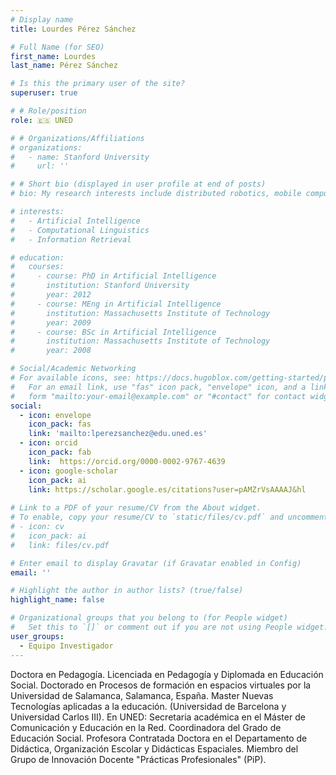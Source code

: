 ```yaml
---
# Display name
title: Lourdes Pérez Sánchez

# Full Name (for SEO)
first_name: Lourdes
last_name: Pérez Sánchez

# Is this the primary user of the site?
superuser: true

# # Role/position
role: 🇪🇸 UNED

# # Organizations/Affiliations
# organizations:
#   - name: Stanford University
#     url: ''

# # Short bio (displayed in user profile at end of posts)
# bio: My research interests include distributed robotics, mobile computing and programmable matter.

# interests:
#   - Artificial Intelligence
#   - Computational Linguistics
#   - Information Retrieval

# education:
#   courses:
#     - course: PhD in Artificial Intelligence
#       institution: Stanford University
#       year: 2012
#     - course: MEng in Artificial Intelligence
#       institution: Massachusetts Institute of Technology
#       year: 2009
#     - course: BSc in Artificial Intelligence
#       institution: Massachusetts Institute of Technology
#       year: 2008

# Social/Academic Networking
# For available icons, see: https://docs.hugoblox.com/getting-started/page-builder/#icons
#   For an email link, use "fas" icon pack, "envelope" icon, and a link in the
#   form "mailto:your-email@example.com" or "#contact" for contact widget.
social:
  - icon: envelope
    icon_pack: fas
    link: 'mailto:lperezsanchez@edu.uned.es'
  - icon: orcid
    icon_pack: fab
    link:  https://orcid.org/0000-0002-9767-4639
  - icon: google-scholar
    icon_pack: ai
    link: https://scholar.google.es/citations?user=pAMZrVsAAAAJ&hl
  
# Link to a PDF of your resume/CV from the About widget.
# To enable, copy your resume/CV to `static/files/cv.pdf` and uncomment the lines below.
# - icon: cv
#   icon_pack: ai
#   link: files/cv.pdf

# Enter email to display Gravatar (if Gravatar enabled in Config)
email: ''

# Highlight the author in author lists? (true/false)
highlight_name: false

# Organizational groups that you belong to (for People widget)
#   Set this to `[]` or comment out if you are not using People widget.
user_groups:
  - Equipo Investigador
---
```


Doctora en Pedagogía. Licenciada en Pedagogía y Diplomada en Educación Social. Doctorado en Procesos de formación en espacios virtuales por la Universidad de Salamanca, Salamanca, España. Master Nuevas Tecnologías aplicadas a la educación. (Universidad de Barcelona y Universidad Carlos III). En UNED: Secretaria académica en el Máster de Comunicación y Educación en la Red. Coordinadora del Grado de Educación Social. Profesora Contratada Doctora en el Departamento de Didáctica, Organización Escolar y Didácticas Espaciales. Miembro del Grupo de Innovación Docente "Prácticas Profesionales" (PiP).
